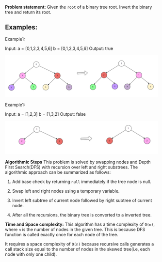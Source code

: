 **Problem statement:**
Given the `root` of a binary tree root. Invert the binary tree and return its root.

## Examples:
Example1:

Input: a = [0,1,2,3,4,5,6] b = [0,1,2,3,4,5,6]
Output: true

![Screenshot](../../../../images/invert-tree.png)

Example1:

Input: a = [1,2,3] b = [1,3,2]
Output: false

![Screenshot](../../../../images/invert-tree1.png)

**Algorithmic Steps**
This problem is solved by swapping nodes and Depth First Search(DFS) with recursion over left and right substrees. The algorithmic approach can be summarized as follows: 

1. Add base check by returning `null` immediately if the tree node is null.

2. Swap left and right nodes using a temporary variable.

3. Invert left subtree of current node followed by right subtree of current node.

4. After all the recursions, the binary tree is converted to a inverted tree. 

**Time and Space complexity:**
This algorithm has a time complexity of `O(n)`, where `n` is the number of nodes in the given tree. This is because DFS function is called exactly once for each node of the tree. 

It requires a space complexity of `O(n)` because recursive calls generates a call stack size equal to the number of nodes in the skewed tree(i.e, each node with only one child).
